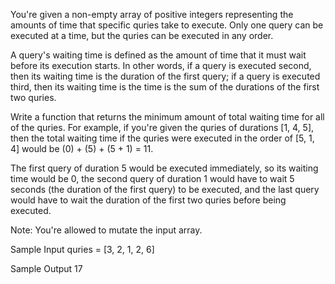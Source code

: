 You're given a non-empty array of positive integers representing the amounts of time that specific quries take to execute.
Only one query can be executed at a time, but the quries can be executed in any order.

A query's waiting time is defined as the amount of time that it must wait before its execution starts.
In other words, if a query is executed second, then its waiting time is the duration of the first query; if a query is executed third, then its waiting time is the time is the sum of the durations of the first two quries.

Write a function that returns the minimum amount of total waiting time for all of the quries.
For example, if you're given the quries of durations \[1, 4, 5\], then the total waiting time if the quries were executed in the order of \[5, 1, 4\] would be (0) + (5) + (5 + 1) = 11.

The first query of duration 5 would be executed immediately, so its waiting time would be 0, the second query of duration 1 would have to wait 5 seconds (the duration of the first query) to be executed, and the last query would have to wait the duration of the first two quries before being executed.

Note: You're allowed to mutate the input array.

Sample Input
quries = [3, 2, 1, 2, 6]

Sample Output
17
